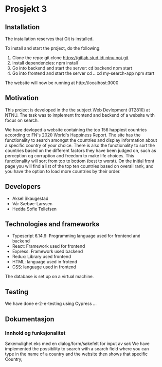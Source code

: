 # Prosjekt 3

## Installation 
The installation reserves that Git is installed. 

To install and start the project, do the following:


1. Clone the repo: 
 git clone https://gitlab.stud.idi.ntnu.no/.git
2. Install dependencies:
 npm install 
3. Go into backend and start the server: cd backend
npm start
4. Go into frontend and start the server 
 cd ..
cd my-search-app
npm start

The website will now be running at http://localhost:3000


## Motivation 
This project is developed in the the subject Web Devlopment (IT2810) at NTNU. The task was to implement frontend and backend of a website with focus on search. 

We have devloped a website containing the top 156 happiest countries according to FN's 2020 World's Happiness Report. The site has the functionality to search amongst the countries and 
display information about a specific country of your choice. There is also the functionality to sort the countries based on the different factors they have been judged on, such as 
perception og corruption and freedom to make life choices. This functionality will sort from top to bottom (best to worst). On the initial front page you will find a list 
of the top ten countries based on overall rank, and you have the option to load more countries by their order.


## Developers 
- Aksel Skaugestad 
- Vår Sæbøe-Larssen
- Hedda Sofie Tellefsen


## Technologies and frameworks
- Typescript 6.14.6: Programming language used for frontend and backend 
- React: Framework used for frontend 
- Express: Framework used backend 
- Redux: Library used frontend 
- HTML: language used in frotend 
- CSS: language used in frontend 

The database is set up on a virtual machine.


## Testing 
We have done e-2-e-testing using Cypress ...


## Dokumentasjon 
### Innhold og funksjonalitet 

Søkemulighet eks med en dialog/form/søkefelt for input av søk
We have implemented the possibility to search with a search field where you can type in the name of a country and the website then shows that 
specific Country, 
